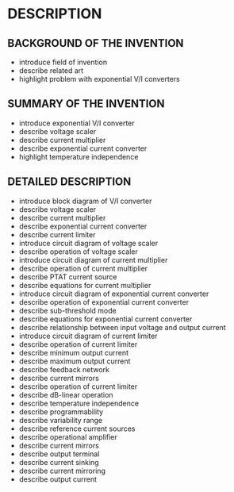 # DESCRIPTION

## BACKGROUND OF THE INVENTION

- introduce field of invention
- describe related art
- highlight problem with exponential V/I converters

## SUMMARY OF THE INVENTION

- introduce exponential V/I converter
- describe voltage scaler
- describe current multiplier
- describe exponential current converter
- highlight temperature independence

## DETAILED DESCRIPTION

- introduce block diagram of V/I converter
- describe voltage scaler
- describe current multiplier
- describe exponential current converter
- describe current limiter
- introduce circuit diagram of voltage scaler
- describe operation of voltage scaler
- introduce circuit diagram of current multiplier
- describe operation of current multiplier
- describe PTAT current source
- describe equations for current multiplier
- introduce circuit diagram of exponential current converter
- describe operation of exponential current converter
- describe sub-threshold mode
- describe equations for exponential current converter
- describe relationship between input voltage and output current
- introduce circuit diagram of current limiter
- describe operation of current limiter
- describe minimum output current
- describe maximum output current
- describe feedback network
- describe current mirrors
- describe operation of current limiter
- describe dB-linear operation
- describe temperature independence
- describe programmability
- describe variability range
- describe reference current sources
- describe operational amplifier
- describe current mirrors
- describe output terminal
- describe current sinking
- describe current mirroring
- describe output current

